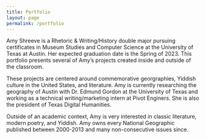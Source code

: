 ```yaml
---
title: Portfolio
layout: page
permalink: /portfolio
---
```


Amy Shreeve is a Rhetoric & Writing/History double major pursuing certificates in Museum Studies and Computer Science at the University of Texas at Austin. Her expected graduation date is the Spring of 2023. This portfolio presents several of Amy’s projects created inside and outside of the classroom.

These projects are centered around commemorative georgraphies, Yiddish culture in the United States, and literature. Amy is currently researching the geography of Austin with Dr. Edmund Gordon at the University of Texas and working as a technical writing/marketing intern at Pivot Enginers. She is also the president of Texas Digital Humanities.

Outside of an academic context, Amy is very interested in classic literature, modern poetry, and Yiddish. Amy owns every National Geographic published between 2000-2013 and many non-consecutive issues since.